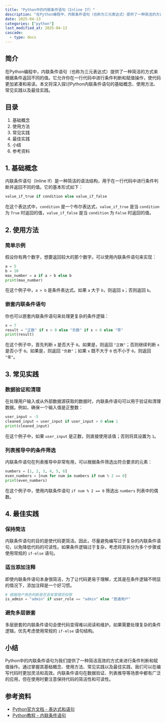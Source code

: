 ```yaml
---
title: "Python中的内联条件语句（Inline If）"
description: "在Python编程中，内联条件语句（也称为三元表达式）提供了一种简洁的方式来根据条件返回不同的值。它允许你在一行代码中进行条件判断和赋值操作，使代码更加紧凑和易读。本文将深入探讨Python内联条件语句的基础概念、使用方法、常见实践以及最佳实践。"
date: 2025-04-13
categories: ["python"]
last_modified_at: 2025-04-13
cascade:
  - type: docs
---
```



## 简介
在Python编程中，内联条件语句（也称为三元表达式）提供了一种简洁的方式来根据条件返回不同的值。它允许你在一行代码中进行条件判断和赋值操作，使代码更加紧凑和易读。本文将深入探讨Python内联条件语句的基础概念、使用方法、常见实践以及最佳实践。

<!-- more -->
## 目录
1. 基础概念
2. 使用方法
3. 常见实践
4. 最佳实践
5. 小结
6. 参考资料

## 1. 基础概念
内联条件语句（Inline If）是一种简洁的语法结构，用于在一行代码中进行条件判断并返回不同的值。它的基本形式如下：
```python
value_if_true if condition else value_if_false
```
在这个表达式中，`condition` 是一个布尔表达式，`value_if_true` 是当 `condition` 为 `True` 时返回的值，`value_if_false` 是当 `condition` 为 `False` 时返回的值。

## 2. 使用方法

### 简单示例
假设你有两个数字，想要返回较大的那个数字。可以使用内联条件语句来实现：
```python
a = 5
b = 10
max_number = a if a > b else b
print(max_number)  
```
在这个例子中，`a > b` 是条件表达式。如果 `a` 大于 `b`，则返回 `a`；否则返回 `b`。

### 嵌套内联条件语句
你也可以嵌套内联条件语句来处理更复杂的条件逻辑：
```python
x = 7
result = "正数" if x > 0 else "负数" if x < 0 else "零"
print(result)  
```
在这个例子中，首先判断 `x` 是否大于 `0`。如果是，则返回 `"正数"`；否则继续判断 `x` 是否小于 `0`。如果是，则返回 `"负数"`；如果 `x` 既不大于 `0` 也不小于 `0`，则返回 `"零"`。

## 3. 常见实践

### 数据验证和清理
在处理用户输入或从外部数据源获取的数据时，内联条件语句可以用于验证和清理数据。例如，确保一个输入值是正整数：
```python
user_input = -5
cleaned_input = user_input if user_input > 0 else 1
print(cleaned_input)  
```
在这个例子中，如果 `user_input` 是正数，则直接使用该值；否则将其设置为 `1`。

### 列表推导中的条件筛选
内联条件语句在列表推导中非常有用，可以根据条件筛选出符合要求的元素：
```python
numbers = [1, 2, 3, 4, 5, 6]
even_numbers = [num for num in numbers if num % 2 == 0]
print(even_numbers)  
```
在这个例子中，使用内联条件语句 `if num % 2 == 0` 筛选出 `numbers` 列表中的偶数。

## 4. 最佳实践

### 保持简洁
内联条件语句的目的是使代码更简洁。因此，尽量避免编写过于复杂的内联条件语句，以免降低代码的可读性。如果条件逻辑过于复杂，考虑将其拆分为多个步骤或使用常规的 `if-else` 语句。

### 适当添加注释
即使内联条件语句本身很简洁，为了让代码更易于理解，尤其是在条件逻辑不明显的情况下，添加注释是一个好习惯。
```python
# 根据用户角色判断是否具有管理员权限
is_admin = "admin" if user_role == "admin" else "普通用户"
```

### 避免多层嵌套
多层嵌套的内联条件语句会使代码变得难以阅读和维护。如果需要处理复杂的条件逻辑，优先考虑使用常规的 `if-else` 语句结构。

## 小结
Python中的内联条件语句为我们提供了一种简洁高效的方式来进行条件判断和赋值操作。通过掌握其基础概念、使用方法、常见实践以及最佳实践，我们可以在编写代码时更加灵活和高效。内联条件语句在数据验证、列表推导等场景中都有广泛的应用，但在使用时要注意保持代码的简洁性和可读性。

## 参考资料
- [Python官方文档 - 表达式和语句](https://docs.python.org/3/reference/expressions.html)
- [Python教程 - 内联条件语句](https://www.tutorialspoint.com/python3/python3_if_else.htm)